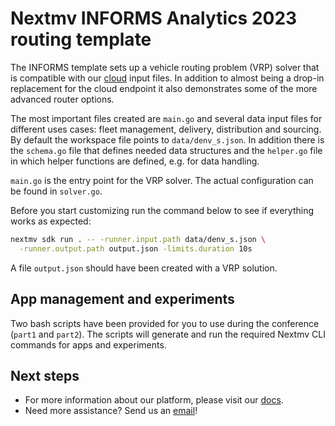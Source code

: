# Nextmv INFORMS Analytics 2023 routing template

The INFORMS template sets up a vehicle routing problem (VRP) solver that is
compatible with our [cloud](https://docs.nextmv.io/cloud/get-started) input
files. In addition to almost being a drop-in replacement for the cloud endpoint
it also demonstrates some of the more advanced router options.

The most important files created are `main.go` and several data input files for
different uses cases: fleet management, delivery, distribution and sourcing. By
default the workspace file points to `data/denv_s.json`. In addition there is the
`schema.go` file that defines needed data structures and the `helper.go` file in
which helper functions are defined, e.g. for data handling.

`main.go` is the entry point for the VRP solver. The actual configuration can be
found in `solver.go`.

Before you start customizing run the command below to see if everything works as
expected:

``` bash
nextmv sdk run . -- -runner.input.path data/denv_s.json \
  -runner.output.path output.json -limits.duration 10s
```

A file `output.json` should have been created with a VRP solution.

## App management and experiments

Two bash scripts have been provided for you to use during the conference
(`part1` and `part2`). The scripts will generate and run the required Nextmv CLI
commands for apps and experiments.

## Next steps

* For more information about our platform, please visit our [docs][docs].
* Need more assistance? Send us an [email](mailto:support@nextmv.io)!

[docs]: https://docs.nextmv.io
